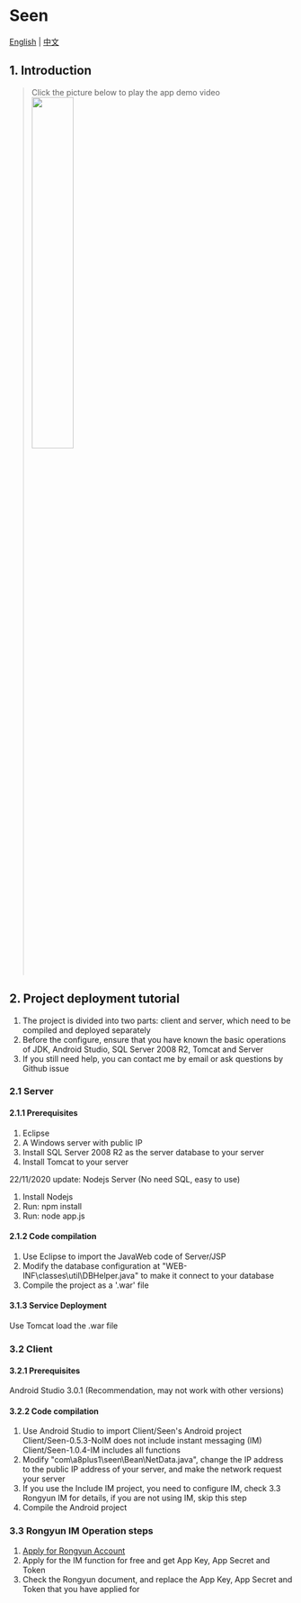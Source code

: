 # Seen

[English](https://github.com/Qiming-Liu/Seen/blob/master/README.md) | [中文](https://github.com/Qiming-Liu/Seen/blob/master/README_CN.md)

## 1. Introduction
> Click the picture below to play the app demo video  
[<img src="https://images.gitee.com/uploads/images/2019/0213/163441_2c9a9506_1320722.png" width="40%" height="40%">](https://www.youtube.com/watch?v=_2h4TFJoBZc)   

## 2. Project deployment tutorial
1. The project is divided into two parts: client and server, which need to be compiled and deployed separately  
2. Before the configure, ensure that you have known the basic operations of JDK, Android Studio, SQL Server 2008 R2, Tomcat and Server  
3. If you still need help, you can contact me by email or ask questions by Github issue  


### 2.1 Server
#### 2.1.1 Prerequisites
1. Eclipse  
2. A Windows server with public IP  
3. Install SQL Server 2008 R2 as the server database to your server  
4. Install Tomcat to your server  

22/11/2020 update: Nodejs Server (No need SQL, easy to use)  
1. Install Nodejs  
2. Run: npm install  
3. Run: node app.js  

#### 2.1.2 Code compilation
1. Use Eclipse to import the JavaWeb code of Server/JSP  
2. Modify the database configuration at "WEB-INF\classes\util\DBHelper.java" to make it connect to your database  
3. Compile the project as a '.war' file  

#### 3.1.3 Service Deployment
Use Tomcat load the .war file  

### 3.2 Client
#### 3.2.1 Prerequisites
Android Studio 3.0.1 (Recommendation, may not work with other versions)

#### 3.2.2 Code compilation
1. Use Android Studio to import Client/Seen's Android project  
Client/Seen-0.5.3-NoIM does not include instant messaging (IM)  
Client/Seen-1.0.4-IM includes all functions  
1. Modify "com\a8plus1\seen\Bean\NetData.java", change the IP address to the public IP address of your server, and make the network request your server  
2. If you use the Include IM project, you need to configure IM, check 3.3 Rongyun IM for details, if you are not using IM, skip this step  
3. Compile the Android project    

### 3.3 Rongyun IM Operation steps
1. [Apply for Rongyun Account](https://www.rongcloud.cn/)  
2. Apply for the IM function for free and get App Key, App Secret and Token  
3. Check the Rongyun document, and replace the App Key, App Secret and Token that you have applied for  
